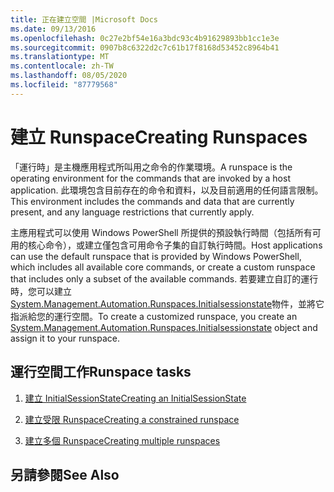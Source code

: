 ```yaml
---
title: 正在建立空間 |Microsoft Docs
ms.date: 09/13/2016
ms.openlocfilehash: 0c27e2bf54e16a3bdc93c4b91629893bb1cc1e3e
ms.sourcegitcommit: 0907b8c6322d2c7c61b17f8168d53452c8964b41
ms.translationtype: MT
ms.contentlocale: zh-TW
ms.lasthandoff: 08/05/2020
ms.locfileid: "87779568"
---
```

# <a name="creating-runspaces"></a><span data-ttu-id="7e5bb-102">建立 Runspace</span><span class="sxs-lookup"><span data-stu-id="7e5bb-102">Creating Runspaces</span></span>

<span data-ttu-id="7e5bb-103">「運行時」是主機應用程式所叫用之命令的作業環境。</span><span class="sxs-lookup"><span data-stu-id="7e5bb-103">A runspace is the operating environment for the commands that are invoked by a host application.</span></span> <span data-ttu-id="7e5bb-104">此環境包含目前存在的命令和資料，以及目前適用的任何語言限制。</span><span class="sxs-lookup"><span data-stu-id="7e5bb-104">This environment includes the commands and data that are currently present, and any language restrictions that currently apply.</span></span>

 <span data-ttu-id="7e5bb-105">主應用程式可以使用 Windows PowerShell 所提供的預設執行時間（包括所有可用的核心命令），或建立僅包含可用命令子集的自訂執行時間。</span><span class="sxs-lookup"><span data-stu-id="7e5bb-105">Host applications can use the default runspace that is provided by Windows PowerShell, which includes all available core commands, or create a custom runspace that includes only a subset of the available commands.</span></span> <span data-ttu-id="7e5bb-106">若要建立自訂的運行時，您可以建立[System.Management.Automation.Runspaces.Initialsessionstate](/dotnet/api/System.Management.Automation.Runspaces.InitialSessionState)物件，並將它指派給您的運行空間。</span><span class="sxs-lookup"><span data-stu-id="7e5bb-106">To create a customized runspace, you create an [System.Management.Automation.Runspaces.Initialsessionstate](/dotnet/api/System.Management.Automation.Runspaces.InitialSessionState) object and assign it to your runspace.</span></span>

## <a name="runspace-tasks"></a><span data-ttu-id="7e5bb-107">運行空間工作</span><span class="sxs-lookup"><span data-stu-id="7e5bb-107">Runspace tasks</span></span>

1. [<span data-ttu-id="7e5bb-108">建立 InitialSessionState</span><span class="sxs-lookup"><span data-stu-id="7e5bb-108">Creating an InitialSessionState</span></span>](./creating-an-initialsessionstate.md)

2. [<span data-ttu-id="7e5bb-109">建立受限 Runspace</span><span class="sxs-lookup"><span data-stu-id="7e5bb-109">Creating a constrained runspace</span></span>](./creating-a-constrained-runspace.md)

3. [<span data-ttu-id="7e5bb-110">建立多個 Runspace</span><span class="sxs-lookup"><span data-stu-id="7e5bb-110">Creating multiple runspaces</span></span>](./creating-multiple-runspaces.md)

## <a name="see-also"></a><span data-ttu-id="7e5bb-111">另請參閱</span><span class="sxs-lookup"><span data-stu-id="7e5bb-111">See Also</span></span>
